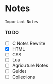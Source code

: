 # Notes
`Important Notes`

#### TO DO 
- [ ] C Notes Rewrite
- [x] HTML 
- [ ] CSS
- [ ] Lua
- [ ] Agriculture Notes
- [ ] Guides
- [ ] Collections
